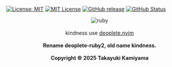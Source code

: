 [![License: MIT](https://img.shields.io/badge/License-MIT-yellow.svg)](https://opensource.org/licenses/MIT) [![MIT
License](http://img.shields.io/badge/license-MIT-blue.svg?style=flat)](
LICENSE) [![GitHub release](https://img.shields.io/github/release/takkii/kindness.svg?style=flat)](GitHub) [![GitHub Status](https://img.shields.io/github/last-commit/takkii/kindness.svg?style=flat)](GitHub) 
<br />
<div align="center">
    <img src="https://github.com/takkii/kindness/blob/main/images/ruby.gif" alt="ruby">
</div>
<br />
<div align="center">
    kindness use <a href="https://github.com/Shougo/deoplete.nvim">deoplete.nvim</a>
</div>
<br />
<div align="center">
    <b> Rename deoplete-ruby2, old name kindness. </b>
</div>
<br />
<div align="center">
    <b> Copyright &copy 2025 Takayuki Kamiyama </b>
</div>
